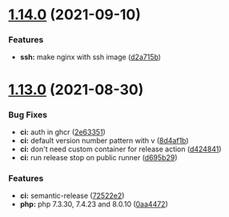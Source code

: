 # [1.14.0](https://github.com/sitkoru/php-docker/compare/v1.13.0...v1.14.0) (2021-09-10)


### Features

* **ssh:** make nginx with ssh image ([d2a715b](https://github.com/sitkoru/php-docker/commit/d2a715b8d4706c4d669adc78f55981db2993f862))

# [1.13.0](https://github.com/sitkoru/php-docker/compare/v1.12.0...v1.13.0) (2021-08-30)


### Bug Fixes

* **ci:** auth in ghcr ([2e63351](https://github.com/sitkoru/php-docker/commit/2e63351e804b72b8f58c08cf735decefb49eb6c4))
* **ci:** default version number pattern with v ([8d4af1b](https://github.com/sitkoru/php-docker/commit/8d4af1b1b757a9ad2e0f0150befa24a179ce1839))
* **ci:** don't need custom container for release action ([d424841](https://github.com/sitkoru/php-docker/commit/d42484172f54d24561203c092c3471b0dd7ffa99))
* **ci:** run release stop on public runner ([d695b29](https://github.com/sitkoru/php-docker/commit/d695b2941dfb6d737489b54ea3a64c5164c6f8b2))


### Features

* **ci:** semantic-release ([72522e2](https://github.com/sitkoru/php-docker/commit/72522e2acf67fbf9658b2a6bc17293c9131a5434))
* **php:** php 7.3.30, 7.4.23 and 8.0.10 ([0aa4472](https://github.com/sitkoru/php-docker/commit/0aa4472e35afea4f1bb7600135130f246369fafa))
